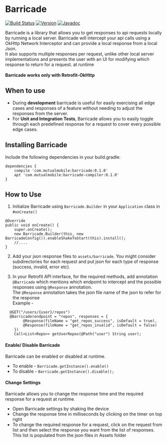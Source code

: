 # Barricade

[![Build Status](https://travis-ci.org/mutualmobile/Barricade.svg)](https://travis-ci.org/mutualmobile/Barricade)
[![Version](https://api.bintray.com/packages/mutualmobile/Android/barricade/images/download.svg)](https://bintray.com/mutualmobile/Android/barricade)
[![Javadoc](https://javadoc-emblem.rhcloud.com/doc/com.mutualmobile/barricade/badge.svg)](http://www.javadoc.io/doc/com.mutualmobile/barricade)

Barricade is a library that allows you to get responses to api requests locally by running a local server. Barricade will intercept your api calls using a 
OkHttp Network Interceptor and can provide a local response from a local Json.<br /> 
It also supports multiple responses per request, unlike other local server implementations and presents the user with an UI for modifying which response to return for a request. 
at runtime<br/><br/>
**Barricade works only with Retrofit-OkHttp**

## When to use 
* During **development** barricade is useful for easily exercising all edge cases and responses of a feature without needing to adjust the responses from the server.
* For **Unit and Integration Tests**, Barricade allows you to easily toggle through each predefined response for a request to cover every possible edge cases.


## Installing Barricade

Include the following dependencies in your build.gradle:

```
dependencies {
    compile 'com.mutualmobile:barricade:0.1.0'
    apt 'com.mutualmobile:barricade-compiler:0.1.0'
}
```

## How to Use

1. Initialize Barricade using `Barricade.Builder` in your `Application` class in `#onCreate()`

```
@Override
public void onCreate() {
    super.onCreate();
    new Barricade.Builder(this, new BarricadeConfig()).enableShakeToStart(this).install();
    //....
}
```
2. Add your json response files to `assets/barricade`. You might consider subdirectories for each request and put json for each type of response (success, invalid, error etc).

3. In your Retrofit API interface, for the required methods, add annotation `@Barricade` which mentions which endpoint to intercept
 and the possible responses using `@Response` annotation.<br/>
 The `@Response` annotation takes the json file name of the json to refer for the response<br/>
 Example - 
```
  @GET("/users/{user}/repos") 
  @Barricade(endpoint = "repos", responses = {
        @Response(fileName = "get_repos_success", isDefault = true),
        @Response(fileName = "get_repos_invalid", isDefault = false)
    })
    Call<List<Repo>> getUserRepos(@Path("user") String user);
 ```

#### Enable/ Disable Barricade
Barricade can be enabled or disabled at runtime. 
* To enable - `Barricade.getInstance().enable()`
* To disable - `Barricade.getInstance().disable();`

#### Change Settings
Barricade allows you to change the response time and the required response for a request at runtime. 
* Open Barricade settings by shaking the device
* Change the response time in milliseconds by clicking on the timer on top right
* To change the required response for a request, click on the request from list and then select the response you want from
the list of responses. This list is populated from the json files in Assets folder



